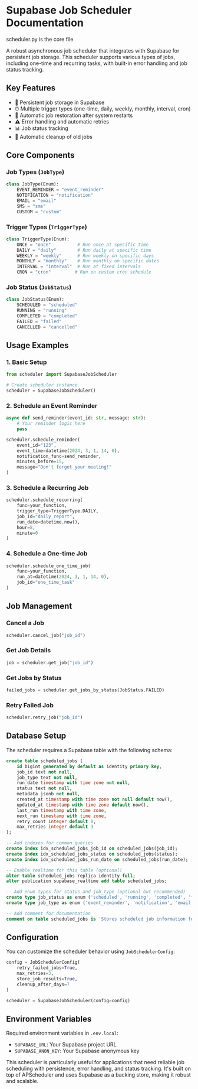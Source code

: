 # Supabase Job Scheduler Documentation
scheduler.py is the core file

A robust asynchronous job scheduler that integrates with Supabase for persistent job storage. This scheduler supports various types of jobs, including one-time and recurring tasks, with built-in error handling and job status tracking.

## Key Features

- 🔄 Persistent job storage in Supabase
- ⏰ Multiple trigger types (one-time, daily, weekly, monthly, interval, cron)
- 🔁 Automatic job restoration after system restarts
- ⚠️ Error handling and automatic retries
- 📊 Job status tracking
- 🧹 Automatic cleanup of old jobs

## Core Components

### Job Types (`JobType`)
```python
class JobType(Enum):
    EVENT_REMINDER = "event_reminder"
    NOTIFICATION = "notification"
    EMAIL = "email"
    SMS = "sms"
    CUSTOM = "custom"
```

### Trigger Types (`TriggerType`)
```python
class TriggerType(Enum):
    ONCE = "once"          # Run once at specific time
    DAILY = "daily"        # Run daily at specific time
    WEEKLY = "weekly"      # Run weekly on specific days
    MONTHLY = "monthly"    # Run monthly on specific dates
    INTERVAL = "interval"  # Run at fixed intervals
    CRON = "cron"         # Run on custom cron schedule
```

### Job Status (`JobStatus`)
```python
class JobStatus(Enum):
    SCHEDULED = "scheduled"
    RUNNING = "running"
    COMPLETED = "completed"
    FAILED = "failed"
    CANCELLED = "cancelled"
```

## Usage Examples

### 1. Basic Setup
```python
from scheduler import SupabaseJobScheduler

# Create scheduler instance
scheduler = SupabaseJobScheduler()
```

### 2. Schedule an Event Reminder
```python
async def send_reminder(event_id: str, message: str):
    # Your reminder logic here
    pass

scheduler.schedule_reminder(
    event_id="123",
    event_time=datetime(2024, 3, 1, 14, 0),
    notification_func=send_reminder,
    minutes_before=15,
    message="Don't forget your meeting!"
)
```

### 3. Schedule a Recurring Job
```python
scheduler.schedule_recurring(
    func=your_function,
    trigger_type=TriggerType.DAILY,
    job_id="daily_report",
    run_date=datetime.now(),
    hour=8,
    minute=0
)
```

### 4. Schedule a One-time Job
```python
scheduler.schedule_one_time_job(
    func=your_function,
    run_at=datetime(2024, 3, 1, 14, 0),
    job_id="one_time_task"
)
```

## Job Management

### Cancel a Job
```python
scheduler.cancel_job("job_id")
```

### Get Job Details
```python
job = scheduler.get_job("job_id")
```

### Get Jobs by Status
```python
failed_jobs = scheduler.get_jobs_by_status(JobStatus.FAILED)
```

### Retry Failed Job
```python
scheduler.retry_job("job_id")
```

## Database Setup

The scheduler requires a Supabase table with the following schema:

```sql
create table scheduled_jobs (
    id bigint generated by default as identity primary key,
    job_id text not null,
    job_type text not null,
    run_date timestamp with time zone not null,
    status text not null,
    metadata jsonb not null,
    created_at timestamp with time zone not null default now(),
    updated_at timestamp with time zone default now(),
    last_run timestamp with time zone,
    next_run timestamp with time zone,
    retry_count integer default 0,
    max_retries integer default 3
);

-- Add indexes for common queries
create index idx_scheduled_jobs_job_id on scheduled_jobs(job_id);
create index idx_scheduled_jobs_status on scheduled_jobs(status);
create index idx_scheduled_jobs_run_date on scheduled_jobs(run_date);

-- Enable realtime for this table (optional)
alter table scheduled_jobs replica identity full;
alter publication supabase_realtime add table scheduled_jobs;

-- Add enum types for status and job_type (optional but recommended)
create type job_status as enum ('scheduled', 'running', 'completed', 'failed', 'cancelled');
create type job_type as enum ('event_reminder', 'notification', 'email', 'sms', 'custom');

-- Add comment for documentation
comment on table scheduled_jobs is 'Stores scheduled job information for the background task scheduler';
```

## Configuration

You can customize the scheduler behavior using `JobSchedulerConfig`:

```python
config = JobSchedulerConfig(
    retry_failed_jobs=True,
    max_retries=3,
    store_job_results=True,
    cleanup_after_days=7
)

scheduler = SupabaseJobScheduler(config=config)
```

## Environment Variables

Required environment variables in `.env.local`:
- `SUPABASE_URL`: Your Supabase project URL
- `SUPABASE_ANON_KEY`: Your Supabase anonymous key

This scheduler is particularly useful for applications that need reliable job scheduling with persistence, error handling, and status tracking. It's built on top of APScheduler and uses Supabase as a backing store, making it robust and scalable.

